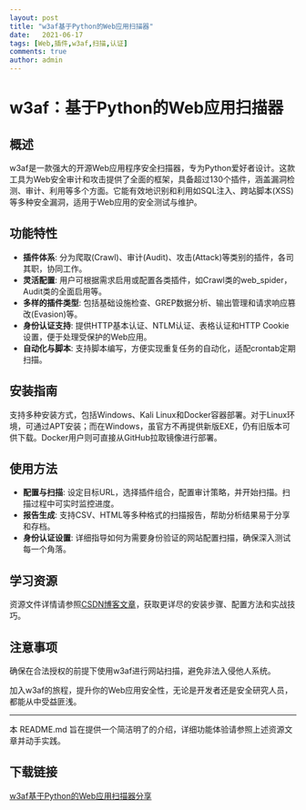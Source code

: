 ```yaml
---
layout: post
title: "w3af基于Python的Web应用扫描器"
date:   2021-06-17
tags: [Web,插件,w3af,扫描,认证]
comments: true
author: admin
---
```

# w3af：基于Python的Web应用扫描器

## 概述

w3af是一款强大的开源Web应用程序安全扫描器，专为Python爱好者设计。这款工具为Web安全审计和攻击提供了全面的框架，具备超过130个插件，涵盖漏洞检测、审计、利用等多个方面。它能有效地识别和利用如SQL注入、跨站脚本(XSS)等多种安全漏洞，适用于Web应用的安全测试与维护。

## 功能特性

- **插件体系**: 分为爬取(Crawl)、审计(Audit)、攻击(Attack)等类别的插件，各司其职，协同工作。
- **灵活配置**: 用户可根据需求启用或配置各类插件，如Crawl类的web_spider，Audit类的全面启用等。
- **多样的插件类型**: 包括基础设施检查、GREP数据分析、输出管理和请求响应篡改(Evasion)等。
- **身份认证支持**: 提供HTTP基本认证、NTLM认证、表格认证和HTTP Cookie设置，便于处理受保护的Web应用。
- **自动化与脚本**: 支持脚本编写，方便实现重复任务的自动化，适配crontab定期扫描。

## 安装指南

支持多种安装方式，包括Windows、Kali Linux和Docker容器部署。对于Linux环境，可通过APT安装；而在Windows，虽官方不再提供新版EXE，仍有旧版本可供下载。Docker用户则可直接从GitHub拉取镜像进行部署。

## 使用方法

- **配置与扫描**: 设定目标URL，选择插件组合，配置审计策略，并开始扫描。扫描过程中可实时监控进度。
- **报告生成**: 支持CSV、HTML等多种格式的扫描报告，帮助分析结果易于分享和存档。
- **身份认证设置**: 详细指导如何为需要身份验证的网站配置扫描，确保深入测试每一个角落。

## 学习资源

资源文件详情请参照[CSDN博客文章](https://blog.csdn.net/leiwuhen92/article/details/128301231)，获取更详尽的安装步骤、配置方法和实战技巧。

## 注意事项

确保在合法授权的前提下使用w3af进行网站扫描，避免非法入侵他人系统。

加入w3af的旅程，提升你的Web应用安全性，无论是开发者还是安全研究人员，都能从中受益匪浅。

---

本 README.md 旨在提供一个简洁明了的介绍，详细功能体验请参照上述资源文章并动手实践。

## 下载链接

[w3af基于Python的Web应用扫描器分享](https://pan.quark.cn/s/0555753a9c7d)